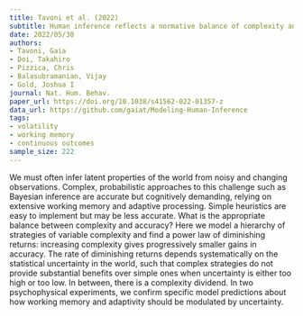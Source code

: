 ```yaml
---
title: Tavoni et al. (2022)
subtitle: Human inference reflects a normative balance of complexity and accuracy
date: 2022/05/30
authors:
- Tavoni, Gaia
- Doi, Takahiro
- Pizzica, Chris
- Balasubramanian, Vijay
- Gold, Joshua I
journal: Nat. Hum. Behav.
paper_url: https://doi.org/10.1038/s41562-022-01357-z
data_url: https://github.com/gaiat/Modeling-Human-Inference
tags:
- volatility
- working memory
- continuous outcomes
sample_size: 222
---
```


We must often infer latent properties of the world from noisy and changing observations. Complex, probabilistic approaches to this challenge such as Bayesian inference are accurate but cognitively demanding, relying on extensive working memory and adaptive processing. Simple heuristics are easy to implement but may be less accurate. What is the appropriate balance between complexity and accuracy? Here we model a hierarchy of strategies of variable complexity and find a power law of diminishing returns: increasing complexity gives progressively smaller gains in accuracy. The rate of diminishing returns depends systematically on the statistical uncertainty in the world, such that complex strategies do not provide substantial benefits over simple ones when uncertainty is either too high or too low. In between, there is a complexity dividend. In two psychophysical experiments, we confirm specific model predictions about how working memory and adaptivity should be modulated by uncertainty.
